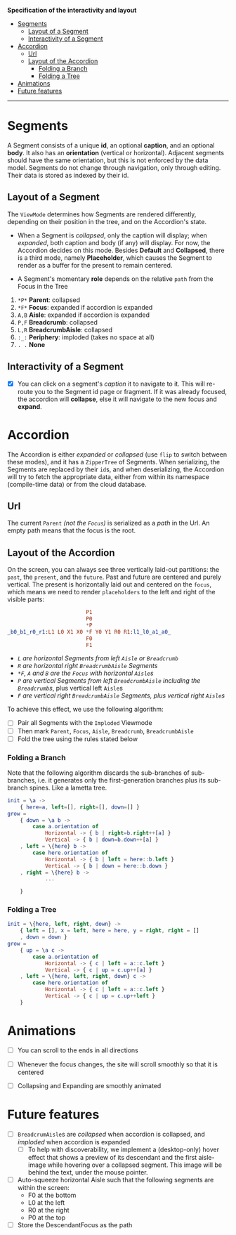 **Specification of the interactivity and layout**

- [Segments](#segments)
  - [Layout of a Segment](#layout-of-a-segment)
  - [Interactivity of a Segment](#interactivity-of-a-segment)
- [Accordion](#accordion)
  - [Url](#url)
  - [Layout of the Accordion](#layout-of-the-accordion)
    - [Folding a Branch](#folding-a-branch)
    - [Folding a Tree](#folding-a-tree)
- [Animations](#animations)
- [Future features](#future-features)

---

# Segments

A Segment consists of a unique **id**, an optional **caption**, and an optional **body**. It also has an **orientation** (vertical or horizontal). Adjacent segments should have the same orientation, but this is not enforced by the data model. Segments do not change through navigation, only through editing. Their data is stored as indexed by their id.

## Layout of a Segment

The `ViewMode` determines how Segments are rendered differently, depending on their position in the tree, and on the Accordion's state.

- When a Segment is _collapsed_, only the caption will display; when _expanded_, both caption and body (if any) will display. For now, the Accordion decides on this mode. Besides **Default** and **Collapsed**, there is a third mode, namely **Placeholder**, which causes the Segment to render as a buffer for the present to remain centered.

- A Segment's momentary **role** depends on the relative `path` from the Focus in the Tree

1. `*P*` **Parent**: collapsed
2. `*F*` **Focus**: expanded if accordion is expanded
3. `A,B` **Aisle**: expanded if accordion is expanded
4. `P,F` **Breadcrumb**: collapsed
5. `L,R` **BreadcrumbAisle**: collapsed
6. `:_:` **Periphery**: imploded (takes no space at all)
7. `. .` **None**


## Interactivity of a Segment

- [x] You can click on a segment's _caption_ it to navigate to it. This will re-route you to the Segment id page or fragment. If it was already focused, the accordion will **collapse**, else it will navigate to the new focus and **expand**.

# Accordion

The Accordion is either _expanded_ or _collapsed_ (use `flip` to switch between these modes), and it has a `ZipperTree` of Segments. When serializing, the Segments are replaced by their `id`s, and when deserializing, the Accordion will try to fetch the appropriate data, either from within its namespace (compile-time data) or from the cloud database.

## Url

The current `Parent` _(not the `Focus`)_ is serialized as a _path_ in the Url. An empty path means that the focus is the root.

## Layout of the Accordion

On the screen, you can always see three vertically laid-out partitions: the `past`, the `present`, and the `future`. Past and future are centered and purely vertical. The present is horizontally laid out and centered on the `focus`, which means we need to render `placeholders` to the left and right of the visible parts:

```elm
                         P1
                         P0
                         *P
_b0_b1_r0_r1:L1 L0 X1 X0 *F Y0 Y1 R0 R1:l1_l0_a1_a0_ 
                         F0
                         F1
```

- _`L` are horizontal Segments from left `Aisle` or `Breadcrumb`_
- _`R` are horizontal right `BreadcrumbAisle` Segments_
- _`*F`, `A` and `B` are the `Focus` with horizontal `Aisle`s_
- _`P` are vertical Segments from left `BreadcrumbAisle` including the `Breadcrumb`s_, plus vertical left `Aisle`s
- _`F` are vertical right `BreadcrumbAisle` Segments, plus vertical right `Aisle`s_

To achieve this effect, we use the following algorithm:

- [ ] Pair all Segments with the `Imploded` Viewmode
- [ ] Then mark `Parent`, `Focus`, `Aisle`, `Breadcrumb`, `BreadcrumbAisle`
- [ ] Fold the tree using the rules stated below

### Folding a Branch

Note that the following algorithm discards the sub-branches of sub-branches, i.e. it generates only the first-generation branches plus its sub-branch spines. Like a lametta tree.

```elm
init = \a -> 
    { here=a, left=[], right=[], down=[] }
grow =
    { down = \a b -> 
        case a.orientation of
            Horizontal -> { b | right=b.right++[a] }
            Vertical -> { b | down=b.down++[a] }
    , left = \{here} b -> 
        case here.orientation of
            Horizontal -> { b | left = here::b.left }
            Vertical -> { b | down = here::b.down }
    , right = \{here} b ->
            ...

    }
```

### Folding a Tree

```elm
init = \{here, left, right, down} ->
    { left = [], x = left, here = here, y = right, right = []
    , down = down }
grow =
    { up = \a c ->
        case a.orientation of
            Horizontal -> { c | left = a::c.left }
            Vertical -> { c | up = c.up++[a] }
    , left = \{here, left, right, down} c ->
        case here.orientation of
            Horizontal -> { c | left = a::c.left }
            Vertical -> { c | up = c.up++left }
    }
```

# Animations

- [ ] You can scroll to the ends in all directions
- [ ] Whenever the focus changes, the site will scroll smoothly so that it is centered
- [ ] Collapsing and Expanding are smoothly animated



# Future features

- [ ] `BreadcrumAisle`s are _collapsed_ when accordion is collapsed, and _imploded_ when accordion is expanded
  - [ ] To help with discoverability, we implement a (desktop-only) hover effect that shows a preview of its descendant and the first aisle-image while hovering over a collapsed segment. This image will be behind the text, under the mouse pointer.
- [ ] Auto-squeeze horizontal Aisle such that the following segments are within the screen:
  - F0 at the bottom
  - L0 at the left
  - R0 at the right
  - P0 at the top  
- [ ] Store the DescendantFocus as the path